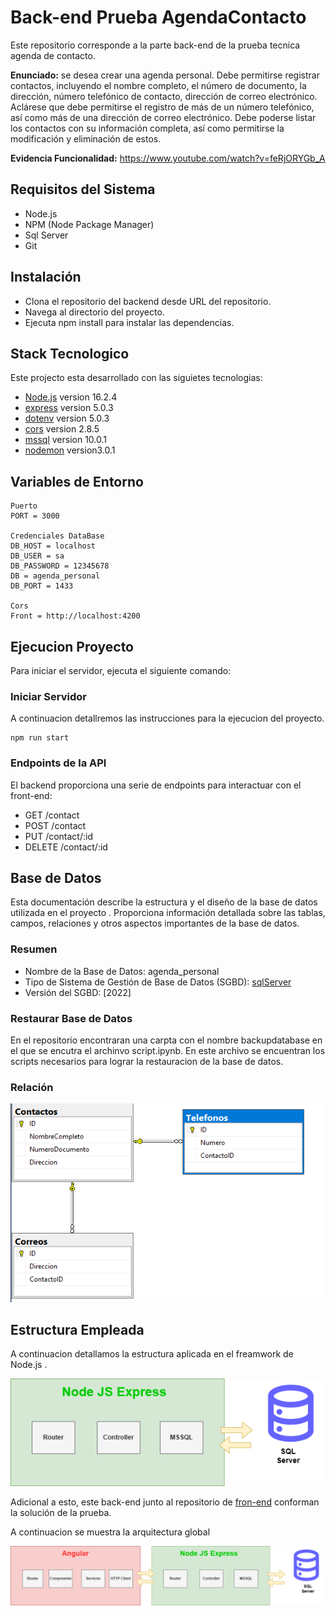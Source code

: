 # Back-end Prueba AgendaContacto

Este repositorio corresponde a la parte back-end de la prueba tecnica agenda de contacto.

**Enunciado:** se desea crear una agenda personal. Debe permitirse registrar
contactos, incluyendo el nombre completo, el número de documento, la
dirección, número telefónico de contacto, dirección de correo electrónico.
Aclárese que debe permitirse el registro de más de un número telefónico, así
como más de una dirección de correo electrónico. Debe poderse listar los
contactos con su información completa, así como permitirse la modificación y
eliminación de estos.

**Evidencia Funcionalidad:** https://www.youtube.com/watch?v=feRjORYGb_A

## Requisitos del Sistema
- Node.js
- NPM (Node Package Manager)
- Sql Server
- Git

## Instalación
- Clona el repositorio del backend desde URL del repositorio.
- Navega al directorio del proyecto.
- Ejecuta npm install para instalar las dependencias.

## Stack Tecnologico

Este projecto esta desarrollado con las siguietes tecnologias: 

- [Node.js](https://nodejs.org/en/about) version 16.2.4
- [express](https://expressjs.com/) version 5.0.3
- [dotenv](https://www.dotenv.org/docs/) version 5.0.3
- [cors](https://www.npmjs.com/package/cors) version 2.8.5
- [mssql](https://github.com/tediousjs/node-mssql#readme) version 10.0.1
- [nodemon](https://nodemon.io/) version3.0.1

## Variables de Entorno

```shell
Puerto
PORT = 3000

Credenciales DataBase
DB_HOST = localhost
DB_USER = sa
DB_PASSWORD = 12345678
DB = agenda_personal
DB_PORT = 1433

Cors 
Front = http://localhost:4200
```



## Ejecucion Proyecto
Para iniciar el servidor, ejecuta el siguiente comando:

### Iniciar Servidor
A continuacion detallremos las instrucciones para la ejecucion del proyecto.

```shell
npm run start
```
### Endpoints de la API

El backend proporciona una serie de endpoints para interactuar con el front-end:

- GET /contact
- POST /contact
- PUT /contact/:id
- DELETE /contact/:id

## Base de Datos

Esta documentación describe la estructura y el diseño de la base de datos utilizada en el proyecto . Proporciona información detallada sobre las tablas, campos, relaciones y otros aspectos importantes de la base de datos.

### Resumen
- Nombre de la Base de Datos: agenda_personal
- Tipo de Sistema de Gestión de Base de Datos (SGBD): [sqlServer](https://www.microsoft.com/es-mx/sql-server/sql-server-2022)
- Versión del SGBD: [2022]

### Restaurar Base de Datos

En el repositorio encontraran  una carpta con el nombre backupdatabase en el que se encutra el archinvo script.ipynb. En este archivo se encuentran los scripts necesarios para lograr la restauracion de la base de datos.

### Relación

<img src="img/DBRelacion.png">


## Estructura Empleada
A continuacion detallamos la estructura aplicada en el  freamwork  de Node.js .


<img src="img/Arquitectura.png">

Adicional a esto, este back-end junto al repositorio de [fron-end](https://github.com/josemasster/PruebaTecnica-Front) conforman la solución de la prueba.

A continuacion se muestra la arquitectura global

<img src="img/allArquitectura.png">
